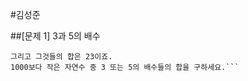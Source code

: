#김성준

##[문제 1] 3과 5의 배수
```10보다 작은 자연수 중 3 또는 5의 배수들에는 3, 5, 6, 그리고 9가 있습니다. 
그리고 그것들의 합은 23이죠.
1000보다 작은 자연수 중 3 또는 5의 배수들의 합을 구하세요.```